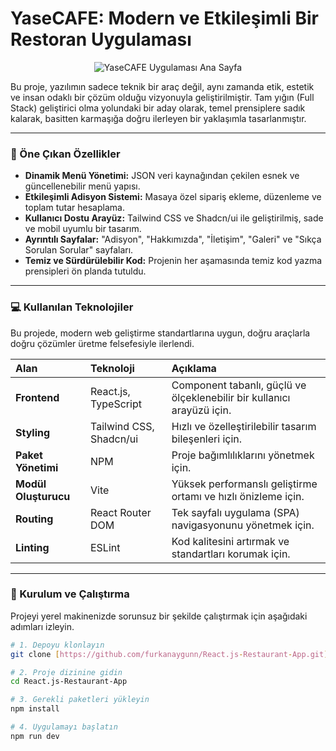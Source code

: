 # YaseCAFE: Modern ve Etkileşimli Bir Restoran Uygulaması

<p align="center">
  <img src="https://via.placeholder.com/800x450.png?text=Proje+Ekran+G%C3%B6r%C3%BCnt%C3%BCs%C3%BC" alt="YaseCAFE Uygulaması Ana Sayfa"/>
</p>

Bu proje, yazılımın sadece teknik bir araç değil, aynı zamanda etik, estetik ve insan odaklı bir çözüm olduğu vizyonuyla geliştirilmiştir. Tam yığın (Full Stack) geliştirici olma yolundaki bir aday olarak, temel prensiplere sadık kalarak, basitten karmaşığa doğru ilerleyen bir yaklaşımla tasarlanmıştır.

---

### 🌟 Öne Çıkan Özellikler

- **Dinamik Menü Yönetimi:** JSON veri kaynağından çekilen esnek ve güncellenebilir menü yapısı.
- **Etkileşimli Adisyon Sistemi:** Masaya özel sipariş ekleme, düzenleme ve toplam tutar hesaplama.
- **Kullanıcı Dostu Arayüz:** Tailwind CSS ve Shadcn/ui ile geliştirilmiş, sade ve mobil uyumlu bir tasarım.
- **Ayrıntılı Sayfalar:** "Adisyon", "Hakkımızda", "İletişim", "Galeri" ve "Sıkça Sorulan Sorular" sayfaları.
- **Temiz ve Sürdürülebilir Kod:** Projenin her aşamasında temiz kod yazma prensipleri ön planda tutuldu.

---

### 💻 Kullanılan Teknolojiler

Bu projede, modern web geliştirme standartlarına uygun, doğru araçlarla doğru çözümler üretme felsefesiyle ilerlendi.

| Alan | Teknoloji | Açıklama |
| :--- | :--- | :--- |
| **Frontend** | React.js, TypeScript | Component tabanlı, güçlü ve ölçeklenebilir bir kullanıcı arayüzü için. |
| **Styling** | Tailwind CSS, Shadcn/ui | Hızlı ve özelleştirilebilir tasarım bileşenleri için. |
| **Paket Yönetimi** | NPM | Proje bağımlılıklarını yönetmek için. |
| **Modül Oluşturucu** | Vite | Yüksek performanslı geliştirme ortamı ve hızlı önizleme için. |
| **Routing** | React Router DOM | Tek sayfalı uygulama (SPA) navigasyonunu yönetmek için. |
| **Linting** | ESLint | Kod kalitesini artırmak ve standartları korumak için. |

---

### 🚀 Kurulum ve Çalıştırma

Projeyi yerel makinenizde sorunsuz bir şekilde çalıştırmak için aşağıdaki adımları izleyin.

```bash
# 1. Depoyu klonlayın
git clone [https://github.com/furkanaygunn/React.js-Restaurant-App.git](https://github.com/furkanaygunn/React.js-Restaurant-App.git)

# 2. Proje dizinine gidin
cd React.js-Restaurant-App

# 3. Gerekli paketleri yükleyin
npm install

# 4. Uygulamayı başlatın
npm run dev